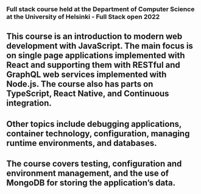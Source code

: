 ###  Full stack course held at the Department of Computer Science at the University of Helsinki - Full Stack open 2022

## This course is an introduction to modern web development with JavaScript. The main focus is on single page applications implemented with React and supporting them with RESTful and GraphQL web services implemented with Node.js. The course also has parts on TypeScript, React Native, and Continuous integration.

## Other topics include debugging applications, container technology, configuration, managing runtime environments, and databases.

## The course covers testing, configuration and environment management, and the use of MongoDB for storing the application’s data.